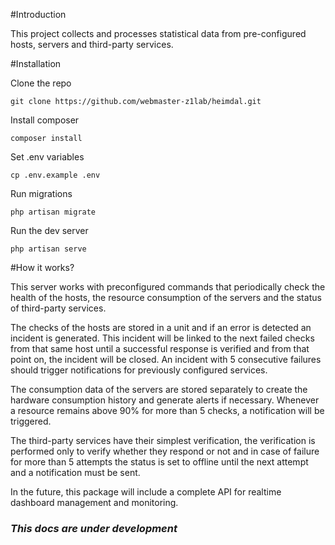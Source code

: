 #Introduction

This project collects and processes statistical data from pre-configured hosts, servers and third-party services.

#Installation

Clone the repo

`git clone https://github.com/webmaster-z1lab/heimdal.git`

Install composer

`composer install`

Set .env variables

`cp .env.example .env`

Run migrations

`php artisan migrate`

Run the dev server

`php artisan serve`

#How it works?

This server works with preconfigured commands that periodically check the health of the hosts, the resource consumption of the servers and the status of third-party services.

The checks of the hosts are stored in a unit and if an error is detected an incident is generated. This incident will be linked to the next failed checks from that same host until a successful response is verified and from that point on, the incident will be closed. An incident with 5 consecutive failures should trigger notifications for previously configured services.

The consumption data of the servers are stored separately to create the hardware consumption history and generate alerts if necessary. Whenever a resource remains above 90% for more than 5 checks, a notification will be triggered.

The third-party services have their simplest verification, the verification is performed only to verify whether they respond or not and in case of failure for more than 5 attempts the status is set to offline until the next attempt and a notification must be sent.

In the future, this package will include a complete API for realtime dashboard management and monitoring.

### *This docs are under development*
